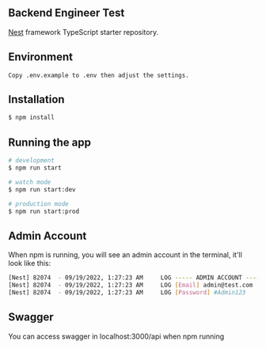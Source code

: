 ## Backend Engineer Test

[Nest](https://github.com/nestjs/nest) framework TypeScript starter repository.

## Environment

```
Copy .env.example to .env then adjust the settings.
```

## Installation

```bash
$ npm install
```

## Running the app

```bash
# development
$ npm run start

# watch mode
$ npm run start:dev

# production mode
$ npm run start:prod
```

## Admin Account

When npm is running, you will see an admin account in the terminal, it'll look like this:

```bash
[Nest] 82074  - 09/19/2022, 1:27:23 AM     LOG ----- ADMIN ACCOUNT -----
[Nest] 82074  - 09/19/2022, 1:27:23 AM     LOG [Email] admin@test.com
[Nest] 82074  - 09/19/2022, 1:27:23 AM     LOG [Password] #Admin123
```

## Swagger

You can access swagger in localhost:3000/api when npm running
